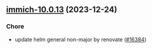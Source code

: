 

## [immich-10.0.13](https://github.com/truecharts/charts/compare/immich-10.0.12...immich-10.0.13) (2023-12-24)

### Chore

- update helm general non-major by renovate ([#16384](https://github.com/truecharts/charts/issues/16384))
  
  